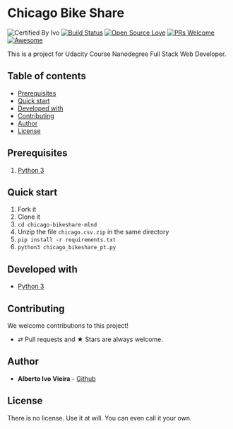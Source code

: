 # Chicago Bike Share

![Certified By Ivo](https://img.shields.io/badge/Certified%20By-Ivo-blue.svg)
[![Build Status](https://semaphoreapp.com/api/v1/projects/d4cca506-99be-44d2-b19e-176f36ec8cf1/128505/shields_badge.svg)](https://semaphoreapp.com/boennemann/badges)
[![Open Source Love](https://badges.frapsoft.com/os/v2/open-source.svg?v=102)](https://github.com/ellerbrock/open-source-badge/)
[![PRs Welcome](https://img.shields.io/badge/PRs-welcome-brightgreen.svg?style=flat-square)](http://makeapullrequest.com)
[![Awesome](https://cdn.rawgit.com/sindresorhus/awesome/d7305f38d29fed78fa85652e3a63e154dd8e8829/media/badge.svg)](https://github.com/sindresorhus/awesome)


This is a project for Udacity Course Nanodegree Full Stack Web Developer.

## Table of contents

-   [Prerequisites](#prerequisites)
-   [Quick start](#quick-start)
-   [Developed with](#developed-with)
-   [Contributing](#contributing)
-   [Author](#author)
-   [License](#license)

## Prerequisites

1.  [Python 3](https://www.python.org)

## Quick start

1. Fork it
2. Clone it
3. `cd chicago-bikeshare-mlnd`
4. Unzip the file `chicago.csv.zip` in the same directory
5. `pip install -r requirements.txt`
6. `python3 chicago_bikeshare_pt.py`

## Developed with

* [Python 3](https://www.python.org/)

## Contributing

We welcome contributions to this project!

-   ⇄ Pull requests and ★ Stars are always welcome.

## Author

* **Alberto Ivo Vieira** - [Github](https://github.com/albertoivo)

## License

There is no license. Use it at will. You can even call it your own.

